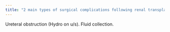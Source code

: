 ```yaml
---
title: "2 main types of surgical complications following renal transplant?"
---
```

Ureteral obstruction (Hydro on u/s). Fluid collection.

